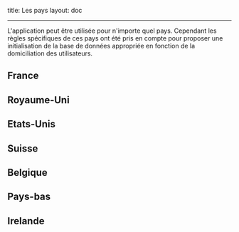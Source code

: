 title: Les pays
layout: doc

---

L'application peut être utilisée pour n'importe quel pays. Cependant les règles
spécifiques de ces pays ont été pris en compte pour proposer une initialisation
de la base de données appropriée en fonction de la domiciliation des utilisateurs.

## France


## Royaume-Uni


## Etats-Unis


## Suisse


## Belgique


## Pays-bas


## Irelande
